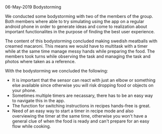 06-May-2019 Bodystorming

We conducted some bodystorming with two of the members of the group. Both members where able to try simulating using 
the app on a regular android phone in order to generate ideas and come to realization about important functionalites
in the purpose of finding the best user experience.

The content of this bodystorming concluded making swedish meatballs with creamed macaroni. This means we would have to 
multitask with a timer while at the same time manage messy hands while preparing the food. The members took turns
while observing the task and managing the task and photos where taken as a reference.

With the bodystorming we concluded the following:
* It is important that the sensor can react with just an elbow or something else available since otherwise you will risk
dropping food or objects on your phone.
* Sometimes multiple timers are necassary, there has to be an easy way to navigate this in the app.
* The function for switching instructions in recipes hands-free is great.
* Need of an easy way to start a timer in recipe mode and also overviewing the timer at the same time, otherwise you won't
have a general clue of when the food is ready and can't prepare for an easy flow while cooking.

